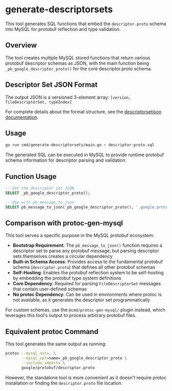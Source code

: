 # generate-descriptorsets

This tool generates SQL functions that embed the `descriptor.proto` schema into MySQL for protobuf reflection and type validation.

## Overview

The tool creates multiple MySQL stored functions that return various protobuf descriptor schemas as JSON, with the main function being `_pb_google_descriptor_proto()` for the core descriptor.proto schema.

## Descriptor Set JSON Format

The output JSON is a versioned 3-element array: `[version, fileDescriptorSet, typeIndex]`

For complete details about the format structure, see the [descriptorsetjson documentation](../../internal/descriptorsetjson/README.md).

## Usage

```bash
go run cmd/generate-descriptorsets/main.go > descriptor-proto.sql
```

The generated SQL can be executed in MySQL to provide runtime protobuf schema information for descriptor parsing and validation.

## Function Usage

```sql
-- Get the descriptor set JSON
SELECT _pb_google_descriptor_proto();

-- Use with pb_message_to_json
SELECT pb_message_to_json(_pb_google_descriptor_proto(), '.google.protobuf.FileDescriptorProto', some_message);
```

## Comparison with protoc-gen-mysql

This tool serves a specific purpose in the MySQL protobuf ecosystem:

- **Bootstrap Requirement**: The `pb_message_to_json()` function requires a descriptor set to parse any protobuf message, but parsing descriptor sets themselves creates a circular dependency
- **Built-in Schema Access**: Provides access to the fundamental protobuf schema (`descriptor.proto`) that defines all other protobuf schemas
- **Self-Hosting**: Enables the protobuf reflection system to be self-hosting by embedding the protobuf type system definitions
- **Core Dependency**: Required for parsing `FileDescriptorSet` messages that contain user-defined schemas
- **No protoc Dependency**: Can be used in environments where protoc is not available, as it generates the descriptor set programmatically

For custom schemas, use the `@cmd/protoc-gen-mysql/` plugin instead, which leverages this tool's output to process arbitrary protobuf files.

## Equivalent protoc Command

This tool generates the same output as running:

```bash
protoc --mysql_out=. \
       --mysql_opt=name=_pb_google_descriptor_proto \
       --include_imports \
       google/protobuf/descriptor.proto
```

However, the standalone tool is more convenient as it doesn't require protoc installation or finding the `descriptor.proto` file location.